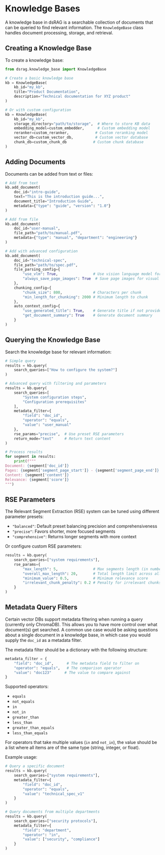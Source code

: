 # Knowledge Bases

A knowledge base in dsRAG is a searchable collection of documents that can be queried to find relevant information. The `KnowledgeBase` class handles document processing, storage, and retrieval.

## Creating a Knowledge Base

To create a knowledge base:

```python
from dsrag.knowledge_base import KnowledgeBase

# Create a basic knowledge base
kb = KnowledgeBase(
    kb_id="my_kb",
    title="Product Documentation",
    description="Technical documentation for XYZ product"
)

# Or with custom configuration
kb = KnowledgeBase(
    kb_id="my_kb",
    storage_directory="path/to/storage",  # Where to store KB data
    embedding_model=custom_embedder,      # Custom embedding model
    reranker=custom_reranker,            # Custom reranking model
    vector_db=custom_vector_db,          # Custom vector database
    chunk_db=custom_chunk_db            # Custom chunk database
)
```

## Adding Documents

Documents can be added from text or files:

```python
# Add from text
kb.add_document(
    doc_id="intro-guide",
    text="This is the introduction guide...",
    document_title="Introduction Guide",
    metadata={"type": "guide", "version": "1.0"}
)

# Add from file
kb.add_document(
    doc_id="user-manual",
    file_path="path/to/manual.pdf",
    metadata={"type": "manual", "department": "engineering"}
)

# Add with advanced configuration
kb.add_document(
    doc_id="technical-spec",
    file_path="path/to/spec.pdf",
    file_parsing_config={
        "use_vlm": True,                # Use vision language model for PDFs
        "always_save_page_images": True  # Save page images for visual content
    },
    chunking_config={
        "chunk_size": 800,              # Characters per chunk
        "min_length_for_chunking": 2000 # Minimum length to chunk
    },
    auto_context_config={
        "use_generated_title": True,    # Generate title if not provided
        "get_document_summary": True    # Generate document summary
    }
)
```

## Querying the Knowledge Base

Search the knowledge base for relevant information:

```python
# Simple query
results = kb.query(
    search_queries=["How to configure the system?"]
)

# Advanced query with filtering and parameters
results = kb.query(
    search_queries=[
        "System configuration steps",
        "Configuration prerequisites"
    ],
    metadata_filter={
        "field": "doc_id",
        "operator": "equals",
        "value": "user_manual"
    },
    rse_params="precise",  # Use preset RSE parameters
    return_mode="text"     # Return text content
)

# Process results
for segment in results:
    print(f"""
Document: {segment['doc_id']}
Pages: {segment['segment_page_start']} - {segment['segment_page_end']}
Content: {segment['content']}
Relevance: {segment['score']}
""")
```

## RSE Parameters

The Relevant Segment Extraction (RSE) system can be tuned using different parameter presets:
- `"balanced"`: Default preset balancing precision and comprehensiveness
- `"precise"`: Favors shorter, more focused segments
- `"comprehensive"`: Returns longer segments with more context

Or configure custom RSE parameters:
```python
results = kb.query(
    search_queries=["system requirements"],
    rse_params={
        "max_length": 5,                # Max segments length (in number of chunks)
        "overall_max_length": 20,       # Total length limit across all segments (in number of chunks)
        "minimum_value": 0.5,           # Minimum relevance score
        "irrelevant_chunk_penalty": 0.2 # Penalty for irrelevant chunks in a segment - higher penalty leads to shorter segments
    }
)
```

## Metadata Query Filters

Certain vector DBs support metadata filtering when running a query (currently only ChromaDB). This allows you to have more control over what document(s) get searched. A common use case would be asking questions about a single document in a knowledge base, in which case you would supply the `doc_id` as a metadata filter.

The metadata filter should be a dictionary with the following structure:

```python
metadata_filter = {
    "field": "doc_id",      # The metadata field to filter on
    "operator": "equals",   # The comparison operator
    "value": "doc123"      # The value to compare against
}
```

Supported operators:
- `equals`
- `not_equals` 
- `in`
- `not_in`
- `greater_than`
- `less_than`
- `greater_than_equals`
- `less_than_equals`

For operators that take multiple values (`in` and `not_in`), the value should be a list where all items are of the same type (string, integer, or float).

Example usage:
```python
# Query a specific document
results = kb.query(
    search_queries=["system requirements"],
    metadata_filter={
        "field": "doc_id",
        "operator": "equals",
        "value": "technical_spec_v1"
    }
)

# Query documents from multiple departments
results = kb.query(
    search_queries=["security protocols"],
    metadata_filter={
        "field": "department",
        "operator": "in", 
        "value": ["security", "compliance"]
    }
)
```